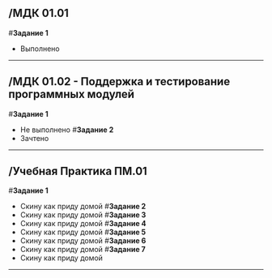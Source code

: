 ## /МДК 01.01
#**Задание 1**
- Выполнено
---
## /МДК 01.02 - Поддержка и тестирование программных модулей
#**Задание 1**
- Не выполнено
#**Задание 2**
- Зачтено
---
## /Учебная Практика ПМ.01
#**Задание 1**
- Скину как приду домой
#**Задание 2**
- Скину как приду домой
#**Задание 3**
- Скину как приду домой
#**Задание 4**
- Скину как приду домой
#**Задание 5**
- Скину как приду домой
#**Задание 6**
- Скину как приду домой
#**Задание 7**
- Скину как приду домой
---